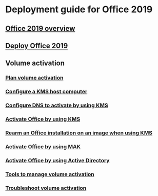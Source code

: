 
# Deployment guide for Office 2019
## [Office 2019 overview](office-2019-overview.md)
## [Deploy Office 2019](deploy-office-2019.md)

## Volume activation
### [Plan volume activation](../vlactivation/plan-volume-activation-of-office.md?toc=/deployoffice/office2019/toc.json)
### [Configure a KMS host computer](../vlactivation/configure-a-kms-host-computer-for-office.md?toc=/deployoffice/office2019/toc.json)
### [Configure DNS to activate by using KMS](../vlactivation/configure-dns-to-activate-office-by-using-kms.md?toc=/deployoffice/office2019/toc.json)
### [Activate Office by using KMS](../vlactivation/activate-office-by-using-kms.md?toc=/deployoffice/office2019/toc.json)
### [Rearm an Office installation on an image when using KMS](../vlactivation/rearm-an-office-installation-on-an-image-when-using-kms-to-activate.md?toc=/deployoffice/office2019/toc.json)
### [Activate Office by using MAK](../vlactivation/activate-office-by-using-mak.md?toc=/deployoffice/office2019/toc.json)
### [Activate Office by using Active Directory](../vlactivation/activate-office-by-using-active-directory.md?toc=/deployoffice/office2019/toc.json)
### [Tools to manage volume activation](../vlactivation/tools-to-manage-volume-activation-of-office.md?toc=/deployoffice/office2019/toc.json)
### [Troubleshoot volume activation](../vlactivation/troubleshoot-volume-activation-of-office.md?toc=/deployoffice/office2019/toc.json)
